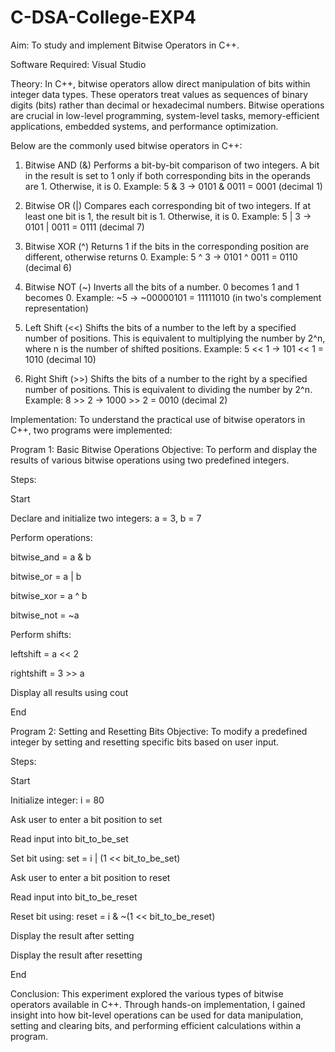 # C-DSA-College-EXP4
Aim:
To study and implement Bitwise Operators in C++.

Software Required:
Visual Studio

Theory:
In C++, bitwise operators allow direct manipulation of bits within integer data types. These operators treat values as sequences of binary digits (bits) rather than decimal or hexadecimal numbers. Bitwise operations are crucial in low-level programming, system-level tasks, memory-efficient applications, embedded systems, and performance optimization.

Below are the commonly used bitwise operators in C++:

1. Bitwise AND (&)
Performs a bit-by-bit comparison of two integers. A bit in the result is set to 1 only if both corresponding bits in the operands are 1. Otherwise, it is 0.
Example: 5 & 3 → 0101 & 0011 = 0001 (decimal 1)

2. Bitwise OR (|)
Compares each corresponding bit of two integers. If at least one bit is 1, the result bit is 1. Otherwise, it is 0.
Example: 5 | 3 → 0101 | 0011 = 0111 (decimal 7)

3. Bitwise XOR (^)
Returns 1 if the bits in the corresponding position are different, otherwise returns 0.
Example: 5 ^ 3 → 0101 ^ 0011 = 0110 (decimal 6)

4. Bitwise NOT (~)
Inverts all the bits of a number. 0 becomes 1 and 1 becomes 0.
Example: ~5 → ~00000101 = 11111010 (in two's complement representation)

5. Left Shift (<<)
Shifts the bits of a number to the left by a specified number of positions. This is equivalent to multiplying the number by 2^n, where n is the number of shifted positions.
Example: 5 << 1 → 101 << 1 = 1010 (decimal 10)

6. Right Shift (>>)
Shifts the bits of a number to the right by a specified number of positions. This is equivalent to dividing the number by 2^n.
Example: 8 >> 2 → 1000 >> 2 = 0010 (decimal 2)

Implementation:
To understand the practical use of bitwise operators in C++, two programs were implemented:

Program 1: Basic Bitwise Operations
Objective: To perform and display the results of various bitwise operations using two predefined integers.

Steps:

Start

Declare and initialize two integers:
a = 3, b = 7

Perform operations:

bitwise_and = a & b

bitwise_or = a | b

bitwise_xor = a ^ b

bitwise_not = ~a

Perform shifts:

leftshift = a << 2

rightshift = 3 >> a

Display all results using cout

End

Program 2: Setting and Resetting Bits
Objective: To modify a predefined integer by setting and resetting specific bits based on user input.

Steps:

Start

Initialize integer: i = 80

Ask user to enter a bit position to set

Read input into bit_to_be_set

Set bit using: set = i | (1 << bit_to_be_set)

Ask user to enter a bit position to reset

Read input into bit_to_be_reset

Reset bit using: reset = i & ~(1 << bit_to_be_reset)

Display the result after setting

Display the result after resetting

End

Conclusion:
This experiment explored the various types of bitwise operators available in C++. Through hands-on implementation, I gained insight into how bit-level operations can be used for data manipulation, setting and clearing bits, and performing efficient calculations within a program.
